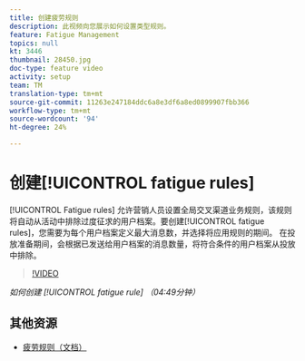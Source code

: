 ```yaml
---
title: 创建疲劳规则
description: 此视频向您展示如何设置类型规则。
feature: Fatigue Management
topics: null
kt: 3446
thumbnail: 28450.jpg
doc-type: feature video
activity: setup
team: TM
translation-type: tm+mt
source-git-commit: 11263e247184ddc6a8e3df6a8ed0899907fbb366
workflow-type: tm+mt
source-wordcount: '94'
ht-degree: 24%

---
```



# 创建[!UICONTROL fatigue rules]

[!UICONTROL Fatigue rules] 允许营销人员设置全局交叉渠道业务规则，该规则将自动从活动中排除过度征求的用户档案。要创建[!UICONTROL fatigue rules]，您需要为每个用户档案定义最大消息数，并选择将应用规则的期间。 在投放准备期间，会根据已发送给用户档案的消息数量，将符合条件的用户档案从投放中排除。

>[!VIDEO](https://video.tv.adobe.com/v/28450?quality=12)

*如何创建 [!UICONTROL fatigue rule] （04:49分钟）*

## 其他资源

* [疲劳规则（文档）](https://docs.adobe.com/content/help/en/campaign-standard/using/administrating/working-with-typology-rules/fatigue-rules.html)
